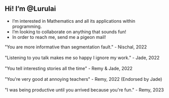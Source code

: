 ## Hi! I’m @Lurulai
- I’m interested in Mathematics and all its applications within programming.
- I’m looking to collaborate on anything that sounds fun!
- In order to reach me, send me a pigeon mail!

"You are more informative than segmentation fault." - Nischal, 2022<br>
</br>"Listening to you talk makes me so happy I ignore my work." - Jade, 2022<br>
</br>"You tell interesting stories all the time" - Remy & Jade, 2022<br>
</br>"You're very good at annoying teachers" - Remy, 2022 (Endorsed by Jade)<br>
</br>"I was being productive until you arrived because you're fun." - Remy, 2023

<!---
Lurulai/Lurulai is a ✨ special ✨ repository because its `README.md` (this file) appears on your GitHub profile.
You can click the Preview link to take a look at your changes.
--->
